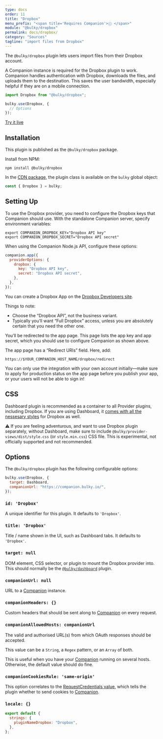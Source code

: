 ```yaml
---
type: docs
order: 11
title: "Dropbox"
menu_prefix: "<span title='Requires Companion'>ⓒ </span>"
module: "@bulky/dropbox"
permalink: docs/dropbox/
category: "Sources"
tagline: "import files from Dropbox"
---
```


The `@bulky/dropbox` plugin lets users import files from their Dropbox account.

A Companion instance is required for the Dropbox plugin to work. Companion handles authentication with Dropbox, downloads the files, and uploads them to the destination. This saves the user bandwidth, especially helpful if they are on a mobile connection.

```js
import Dropbox from "@bulky/dropbox";

bulky.use(Dropbox, {
  // Options
});
```

<a class="TryButton" href="/examples/dashboard/">Try it live</a>

## Installation

This plugin is published as the `@bulky/dropbox` package.

Install from NPM:

```shell
npm install @bulky/dropbox
```

In the [CDN package](/docs/#With-a-script-tag), the plugin class is available on the `bulky` global object:

```js
const { Dropbox } = bulky;
```

## Setting Up

To use the Dropbox provider, you need to configure the Dropbox keys that Companion should use. With the standalone Companion server, specify environment variables:

```shell
export COMPANION_DROPBOX_KEY="Dropbox API key"
export COMPANION_DROPBOX_SECRET="Dropbox API secret"
```

When using the Companion Node.js API, configure these options:

```js
companion.app({
  providerOptions: {
    dropbox: {
      key: "Dropbox API key",
      secret: "Dropbox API secret",
    },
  },
});
```

You can create a Dropbox App on the [Dropbox Developers site](https://www.dropbox.com/developers/apps/create).

Things to note:

- Choose the “Dropbox API”, not the business variant.
- Typically you’ll want “Full Dropbox” access, unless you are absolutely certain that you need the other one.

You’ll be redirected to the app page. This page lists the app key and app secret, which you should use to configure Companion as shown above.

The app page has a “Redirect URIs” field. Here, add:

    https://$YOUR_COMPANION_HOST_NAME/dropbox/redirect

You can only use the integration with your own account initially—make sure to apply for production status on the app page before you publish your app, or your users will not be able to sign in!

## CSS

Dashboard plugin is recommended as a container to all Provider plugins, including Dropbox. If you are using Dashboard, it [comes with all the nessesary styles](/docs/dashboard/#CSS) for Dropbox as well.

⚠️ If you are feeling adventurous, and want to use Dropbox plugin separately, without Dashboard, make sure to include `@bulky/provider-views/dist/style.css` (or `style.min.css`) CSS file. This is experimental, not officially supported and not recommended.

## Options

The `@bulky/dropbox` plugin has the following configurable options:

```js
bulky.use(Dropbox, {
  target: Dashboard,
  companionUrl: "https://companion.bulky.io/",
});
```

### `id: 'Dropbox'`

A unique identifier for this plugin. It defaults to `'Dropbox'`.

### `title: 'Dropbox'`

Title / name shown in the UI, such as Dashboard tabs. It defaults to `'Dropbox'`.

### `target: null`

DOM element, CSS selector, or plugin to mount the Dropbox provider into. This should normally be the [`@bulky/dashboard`](/docs/dashboard) plugin.

### `companionUrl: null`

URL to a [Companion](/docs/companion) instance.

### `companionHeaders: {}`

Custom headers that should be sent along to [Companion](/docs/companion) on every request.

### `companionAllowedHosts: companionUrl`

The valid and authorised URL(s) from which OAuth responses should be accepted.

This value can be a `String`, a `Regex` pattern, or an `Array` of both.

This is useful when you have your [Companion](/docs/companion) running on several hosts. Otherwise, the default value should do fine.

### `companionCookiesRule: 'same-origin'`

This option correlates to the [RequestCredentials value](https://developer.mozilla.org/en-US/docs/Web/API/Request/credentials), which tells the plugin whether to send cookies to [Companion](/docs/companion).

### `locale: {}`

```js
export default {
  strings: {
    pluginNameDropbox: "Dropbox",
  },
};
```
